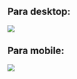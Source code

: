 <h2>Para desktop: </h2>
<img src="https://github.com/YuuyaOkatani/BootCampDevJrProjCap3Mod2/assets/114952688/41239574-1262-4a70-a65d-5f2b320e630b">

<h2>Para mobile: </h2>
<img src="https://github.com/YuuyaOkatani/BootCampDevJrProjCap3Mod2/assets/114952688/37602f94-8c2b-497a-b7f5-b5d1bc9a0cb5">
